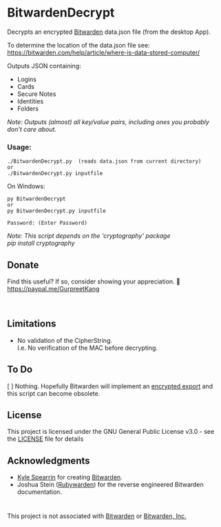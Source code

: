 # BitwardenDecrypt
Decrypts an encrypted [Bitwarden](https://github.com/bitwarden) data.json file (from the desktop App).

To determine the location of the data.json file see:  
https://bitwarden.com/help/article/where-is-data-stored-computer/

Outputs JSON containing:
- Logins
- Cards
- Secure Notes
- Identities
- Folders

*Note: Outputs (almost) all key/value pairs, including ones you probably don't care about.*

### Usage: 
```
./BitwardenDecrypt.py  (reads data.json from current directory)
or
./BitwardenDecrypt.py inputfile
```
On Windows:
```
py BitwardenDecrypt
or
py BitwardenDecrypt.py inputfile

Password: (Enter Password)
```
*Note: This script depends on the 'cryptography' package  
pip install cryptography*
  
  
    
## Donate
Find this useful?  If so, consider showing your appreciation. :slightly_smiling_face:  
https://paypal.me/GurpreetKang
  
<br/>

## Limitations

- No validation of the CipherString.  
I.e. No verification of the MAC before decrypting.

## To Do
[ ] Nothing.
Hopefully Bitwarden will implement an [encrypted export](https://community.bitwarden.com/t/encrypted-export/235) and this script can become obsolete.


## License

This project is licensed under the GNU General Public License v3.0 - see the [LICENSE](LICENSE) file for details


## Acknowledgments

* [Kyle Spearrin](https://github.com/kspearrin) for creating [Bitwarden](https://github.com/bitwarden).
* Joshua Stein ([Rubywarden](https://github.com/jcs/rubywarden)) for the reverse engineered Bitwarden documentation.

#  
This project is not associated with [Bitwarden](https://github.com/bitwarden) or [Bitwarden, Inc.](https://bitwarden.com/)
